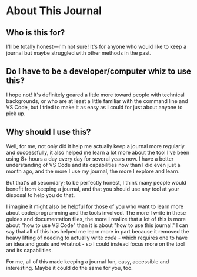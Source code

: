 # About This Journal

## Who is this for?

I'll be totally honest&mdash;I'm not sure! It's for anyone who would like to keep a journal but maybe struggled with other methods in the past.

## Do I have to be a developer/computer whiz to use this?

I hope not! It's definitely geared a little more toward people with technical backgrounds, or who are at least a little familiar with the command line and VS Code, but I tried to make it as easy as I could for just about anyone to pick up.

## Why should I use this?

Well, for me, not only did it help me actually keep a journal more regularly and successfully, it also helped me learn a lot more about the tool I've been using 8+ hours a day every day for several years now. I have a better understanding of VS Code and its capabilities now than I did even just a month ago, and the more I use my journal, the more I explore and learn.

But that's all secondary; to be perfectly honest, I think many people would benefit from keeping a journal, and that you should use any tool at your disposal to help you do that.

I imagine it might also be helpful for those of you who want to learn more about code/programming and the tools involved. The more I write in these guides and documentation files, the more I realize that a lot of this is more about "how to use VS Code" than it is about "how to use this journal." I can say that all of this has helped me learn more in part because it removed the heavy lifting of needing to actually write *code* - which requires one to have an idea and goals and whatnot - so I could instead focus more on the tool and its capabilities.

For me, all of this made keeping a journal fun, easy, accessible and interesting. Maybe it could do the same for you, too.
